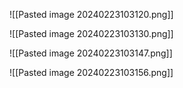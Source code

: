 ![[Pasted image 20240223103120.png]]

![[Pasted image 20240223103130.png]]

![[Pasted image 20240223103147.png]]

![[Pasted image 20240223103156.png]]